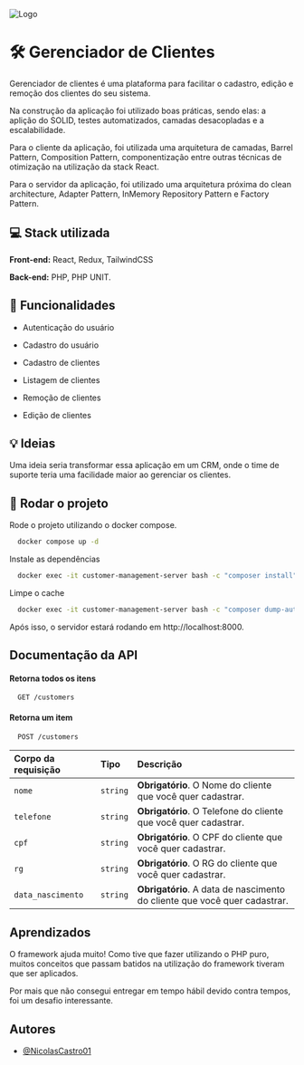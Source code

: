 
![Logo](https://static.kabum.com.br/conteudo/icons/logo.svg) 
# 🛠️ Gerenciador de Clientes

Gerenciador de clientes é uma plataforma para facilitar o cadastro, edição e remoção dos clientes do seu sistema. 

Na construção da aplicação foi utilizado boas práticas, sendo elas: a aplição do SOLID, testes automatizados, camadas desacopladas e a escalabilidade.

Para o cliente da aplicação, foi utilizada uma arquitetura de camadas, Barrel Pattern, Composition Pattern, componentização entre outras técnicas de otimização na utilização da stack React.

Para o servidor da aplicação, foi utilizado uma arquitetura próxima do clean architecture, Adapter Pattern, InMemory Repository Pattern e Factory Pattern.


## 💻 Stack utilizada

**Front-end:** React, Redux, TailwindCSS

**Back-end:** PHP, PHP UNIT.


## 📖 Funcionalidades

- Autenticação do usuário
- Cadastro do usuário

- Cadastro de clientes
- Listagem de clientes
- Remoção de clientes
- Edição de clientes


## 💡 Ideias

Uma ideia seria transformar essa aplicação em um CRM, onde o time de suporte teria uma facilidade maior ao gerenciar os clientes.


## 🚀 Rodar o projeto

Rode o projeto utilizando o docker compose.

```bash
  docker compose up -d
```

Instale as dependências

```bash
  docker exec -it customer-management-server bash -c "composer install"
```

Limpe o cache

```bash
  docker exec -it customer-management-server bash -c "composer dump-autoload"
```

Após isso, o servidor estará rodando em http://localhost:8000.
## Documentação da API

#### Retorna todos os itens

```http
  GET /customers
```

#### Retorna um item

```http
  POST /customers
```

| Corpo da requisição   | Tipo       | Descrição                                   |
| :---------- | :--------- | :------------------------------------------ |
| `nome`      | `string` | **Obrigatório**. O Nome do cliente que você quer cadastrar. |
| `telefone`      | `string` | **Obrigatório**. O Telefone do cliente que você quer cadastrar. |
| `cpf`      | `string` | **Obrigatório**. O CPF do cliente que você quer cadastrar. |
| `rg`      | `string` | **Obrigatório**. O RG do cliente que você quer cadastrar. |
| `data_nascimento`      | `string` | **Obrigatório**. A data de nascimento do cliente que você quer cadastrar. |



## Aprendizados

O framework ajuda muito! Como tive que fazer utilizando o PHP puro, muitos conceitos que passam batidos na utilização do framework tiveram que ser aplicados. 

Por mais que não consegui entregar em tempo hábil devido contra tempos, foi um desafio interessante.


## Autores

- [@NicolasCastro01](https://www.github.com/nicolascastro01)

